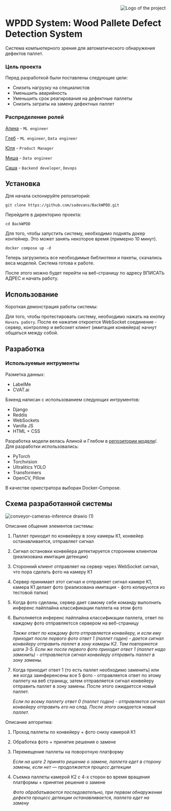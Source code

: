<img src="./images/logo.sample.png" alt="Logo of the project" align="right">

# WPDD System: Wood Pallete Defect Detection System

Система компьютерного зрения для автоматического обнаружения дефектов паллет.

### Цель проекта
Перед разработкой были поставлены следующие цели:

- Снизить нагрузку на специалистов
- Уменьшить аварийность
- Уменьшить срок реагирования на дефектные паллеты
- Снизить затраты на замену дефектных паллет

### Распределение ролей
[Алина](https://github.com/Firally) - `ML engineer`

[Глеб](https://github.com/onoregleb) - `ML engineer`, `Data engineer`

[Юля](https://github.com/YuliaOv22) - `Product Manager`

[Миша](https://github.com/justroflangit) - `Data engineer`

[Саша](https://github.com/sadevans) - `Backend developer`, `Devops`


## Установка
Для начала склонируйте репозиторий:
```shell
git clone https://github.com/sadevans/BackWPDD.git
```

Перейдите в директорию проекта:
```shell
cd BackWPDD
```

Для того, чтобы запустить систему, необходимо поднять докер контейнер. Это может занять некоторое время (примерно 10 минут).

```shell
docker compose up -d
```
Теперь загрузились все необходимые библиотеки и пакеты, скачались веса моделей. Система готова к работе.

После этого можно будет перейти на веб-страницу по адресу ВПИСАТЬ АДРЕС и начать работу.

## Использование

Короткая демонстрация работы системы:



Для того, чтобы протестировать систему, необходимо нажать на кнопку `Начать работу`. После ее нажатия откроется WebSocket соединение - сервер, контроллер и вебсокет клиент (имитация конвейера) начнут общаться между собой.

## Разработка

### Используемые интрументы

Разметка данных:
- LabelMe
- CVAT.ai

Бэкенд написан с использованием следующих интрументов:
- Django
- Reddis
- WebSockets
- Vanilla JS
- HTML + CSS

Разработка модели велась Алиной и Глебом в [репозитории модели](https://github.com/sadevans/WPDD)/. Для разработки использовались:
- PyTorch
- Torchvision
- Ultralitics YOLO
- Transformers
- OpenCV, Pillow

В качестве оркестратора выборан Docker-Compose.


## Схема разработанной системы
![conveyor-cameras-inference drawio (1)](https://github.com/user-attachments/assets/e34cfd73-7bbe-4a4e-b32f-9987b3e4f478)

Описание общения элементов системы:
1. Паллет приходит по конвейеру в зону камеры К1, конвейер останавливается, отправляет сигнал
2. Сигнал остановки конвейера детектируется сторонним клиентом (реализована имитация детекции)
3. Сторонний клиент отправляет на сервер через WebSocket сигнал, что пора сделать фото на камеру К1
4. Сервер принимает этот сигнал и отправляет сигнал камере К1, камера К1 делает фото (реализована имитация - фото копируются из тестовой папки)
5. Когда фото сделаны, сервер дает самому себе команду выполнить инференс пайплайна классификации паллета на этом фото
6. Выполняется инференс пайплайна классификации паллета, ответ по каждому фото отправляетсся сервером на веб-страницу

    _Также ответ по каждому фото отправляется конвейеру, и если ему приходит после первого фото ответ 1 (паллет годен) - дается сигнал конвейеру отправить паллет в зону камеры К2. Там повторяются шаги 3-5. Если же после первого фото приходит ответ 1 (паллет надо заменить) - отправляется сигнал конвейеру отправить паллет в зону замены._

7. Когда приходит ответ 1 (то есть паллет необходимо заменить) или же когда заинференсены все 5 фото - отправляется ответ по этому паллету на веб страницу, затем отправляется сигнал конвейеру отправить паллет в зону замены. После этого ожидаетсся новый паллет.

    _Если по всему паллету ответ 0 (паллет годен) - отправляется сигнал конвейеру отправить его на слад. После этого ожидается новый паллет._


Описание алгоритма:

1. Проход паллеты по конвейеру + фото снизу камерой К1
2. Обработка фото + принятие решения о замене 
3. Перемещение паллеты на поворотную платформу

    _Если на шаге 2 принято решение о замене, паллета едет в сторону замены, если нет — продолжается процесс детекции_

5. Съемка паллеты камерой К2 с 4-х сторон во время вращения платформы + принятие решения о замене 

    _Фото обрабатываются последовательно, при первом обнаружении дефекта процесс детекции останавливается, паллета едет на замену_



